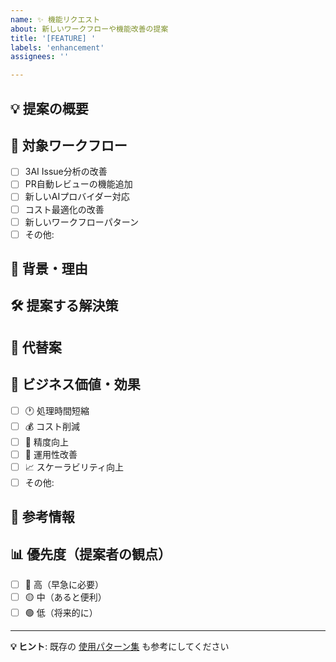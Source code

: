 ```yaml
---
name: ✨ 機能リクエスト
about: 新しいワークフローや機能改善の提案
title: '[FEATURE] '
labels: 'enhancement'
assignees: ''

---
```


## 💡 提案の概要
<!-- どのような機能やワークフローが欲しいか簡潔に -->

## 🎯 対象ワークフロー
- [ ] 3AI Issue分析の改善
- [ ] PR自動レビューの機能追加
- [ ] 新しいAIプロバイダー対応
- [ ] コスト最適化の改善
- [ ] 新しいワークフローパターン
- [ ] その他: 

## 📝 背景・理由
<!-- なぜこの機能が必要か、現在の課題は何か -->

## 🛠️ 提案する解決策
<!-- どのように実装すればよいか（技術的な詳細があれば） -->

## 🔄 代替案
<!-- 他のアプローチや方法があれば -->

## 💼 ビジネス価値・効果
- [ ] 🕐 処理時間短縮
- [ ] 💰 コスト削減 
- [ ] 🎯 精度向上
- [ ] 🔧 運用性改善
- [ ] 📈 スケーラビリティ向上
- [ ] その他: 

## 🔗 参考情報
<!-- 関連するドキュメント、Issue、実装例があれば -->

## 📊 優先度（提案者の観点）
- [ ] 🔴 高（早急に必要）
- [ ] 🟡 中（あると便利）
- [ ] 🟢 低（将来的に）

---

**💡 ヒント**: 既存の [使用パターン集](https://nfttechnology.github.io/NFTT-GitHub-Workflows/USAGE_PATTERNS.html) も参考にしてください